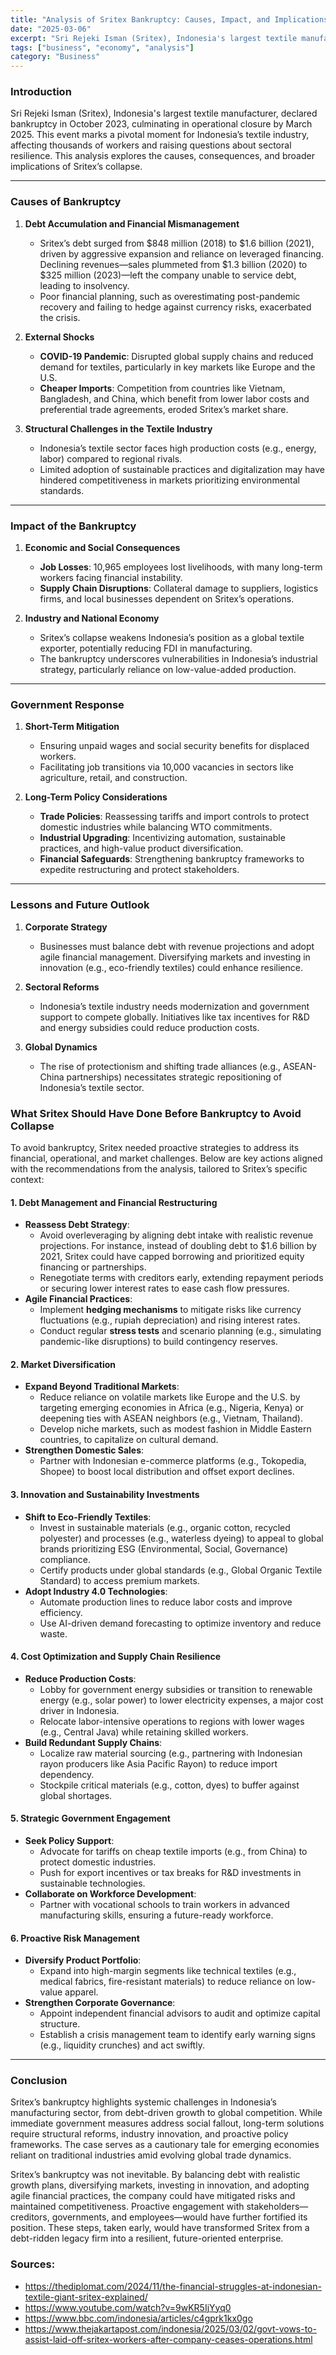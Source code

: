 ```yaml
---
title: "Analysis of Sritex Bankruptcy: Causes, Impact, and Implications"
date: "2025-03-06"
excerpt: "Sri Rejeki Isman (Sritex), Indonesia's largest textile manufacturer, declared bankruptcy in October 2023, culminating in operational closure by March 2025. This event marks a pivotal moment for Indonesia’s textile industry, affecting thousands of workers and raising questions about sectoral resilience."
tags: ["business", "economy", "analysis"]
category: "Business"
---
```


### Introduction  
Sri Rejeki Isman (Sritex), Indonesia's largest textile manufacturer, declared bankruptcy in October 2023, culminating in operational closure by March 2025. This event marks a pivotal moment for Indonesia’s textile industry, affecting thousands of workers and raising questions about sectoral resilience. This analysis explores the causes, consequences, and broader implications of Sritex’s collapse.

---

### **Causes of Bankruptcy**  
1. **Debt Accumulation and Financial Mismanagement**  
   - Sritex’s debt surged from $848 million (2018) to $1.6 billion (2021), driven by aggressive expansion and reliance on leveraged financing. Declining revenues—sales plummeted from $1.3 billion (2020) to $325 million (2023)—left the company unable to service debt, leading to insolvency.  
   - Poor financial planning, such as overestimating post-pandemic recovery and failing to hedge against currency risks, exacerbated the crisis.

2. **External Shocks**  
   - **COVID-19 Pandemic**: Disrupted global supply chains and reduced demand for textiles, particularly in key markets like Europe and the U.S.  
   - **Cheaper Imports**: Competition from countries like Vietnam, Bangladesh, and China, which benefit from lower labor costs and preferential trade agreements, eroded Sritex’s market share.  

3. **Structural Challenges in the Textile Industry**  
   - Indonesia’s textile sector faces high production costs (e.g., energy, labor) compared to regional rivals.  
   - Limited adoption of sustainable practices and digitalization may have hindered competitiveness in markets prioritizing environmental standards.

---

### **Impact of the Bankruptcy**  
1. **Economic and Social Consequences**  
   - **Job Losses**: 10,965 employees lost livelihoods, with many long-term workers facing financial instability.  
   - **Supply Chain Disruptions**: Collateral damage to suppliers, logistics firms, and local businesses dependent on Sritex’s operations.  

2. **Industry and National Economy**  
   - Sritex’s collapse weakens Indonesia’s position as a global textile exporter, potentially reducing FDI in manufacturing.  
   - The bankruptcy underscores vulnerabilities in Indonesia’s industrial strategy, particularly reliance on low-value-added production.

---

### **Government Response**  
1. **Short-Term Mitigation**  
   - Ensuring unpaid wages and social security benefits for displaced workers.  
   - Facilitating job transitions via 10,000 vacancies in sectors like agriculture, retail, and construction.  

2. **Long-Term Policy Considerations**  
   - **Trade Policies**: Reassessing tariffs and import controls to protect domestic industries while balancing WTO commitments.  
   - **Industrial Upgrading**: Incentivizing automation, sustainable practices, and high-value product diversification.  
   - **Financial Safeguards**: Strengthening bankruptcy frameworks to expedite restructuring and protect stakeholders.

---

### **Lessons and Future Outlook**  
1. **Corporate Strategy**  
   - Businesses must balance debt with revenue projections and adopt agile financial management. Diversifying markets and investing in innovation (e.g., eco-friendly textiles) could enhance resilience.  

2. **Sectoral Reforms**  
   - Indonesia’s textile industry needs modernization and government support to compete globally. Initiatives like tax incentives for R&D and energy subsidies could reduce production costs.  

3. **Global Dynamics**  
   - The rise of protectionism and shifting trade alliances (e.g., ASEAN-China partnerships) necessitates strategic repositioning of Indonesia’s textile sector.  

### What Sritex Should Have Done Before Bankruptcy to Avoid Collapse

To avoid bankruptcy, Sritex needed proactive strategies to address its financial, operational, and market challenges. Below are key actions aligned with the recommendations from the analysis, tailored to Sritex’s specific context:  

#### 1. **Debt Management and Financial Restructuring**  
   - **Reassess Debt Strategy**:  
     - Avoid overleveraging by aligning debt intake with realistic revenue projections. For instance, instead of doubling debt to $1.6 billion by 2021, Sritex could have capped borrowing and prioritized equity financing or partnerships.  
     - Renegotiate terms with creditors early, extending repayment periods or securing lower interest rates to ease cash flow pressures.  
   - **Agile Financial Practices**:  
     - Implement **hedging mechanisms** to mitigate risks like currency fluctuations (e.g., rupiah depreciation) and rising interest rates.  
     - Conduct regular **stress tests** and scenario planning (e.g., simulating pandemic-like disruptions) to build contingency reserves.  

#### 2. **Market Diversification**  
   - **Expand Beyond Traditional Markets**:  
     - Reduce reliance on volatile markets like Europe and the U.S. by targeting emerging economies in Africa (e.g., Nigeria, Kenya) or deepening ties with ASEAN neighbors (e.g., Vietnam, Thailand).  
     - Develop niche markets, such as modest fashion in Middle Eastern countries, to capitalize on cultural demand.  
   - **Strengthen Domestic Sales**:  
     - Partner with Indonesian e-commerce platforms (e.g., Tokopedia, Shopee) to boost local distribution and offset export declines.  

#### 3. **Innovation and Sustainability Investments**  
   - **Shift to Eco-Friendly Textiles**:  
     - Invest in sustainable materials (e.g., organic cotton, recycled polyester) and processes (e.g., waterless dyeing) to appeal to global brands prioritizing ESG (Environmental, Social, Governance) compliance.  
     - Certify products under global standards (e.g., Global Organic Textile Standard) to access premium markets.  
   - **Adopt Industry 4.0 Technologies**:  
     - Automate production lines to reduce labor costs and improve efficiency.  
     - Use AI-driven demand forecasting to optimize inventory and reduce waste.  

#### 4. **Cost Optimization and Supply Chain Resilience**  
   - **Reduce Production Costs**:  
     - Lobby for government energy subsidies or transition to renewable energy (e.g., solar power) to lower electricity expenses, a major cost driver in Indonesia.  
     - Relocate labor-intensive operations to regions with lower wages (e.g., Central Java) while retaining skilled workers.  
   - **Build Redundant Supply Chains**:  
     - Localize raw material sourcing (e.g., partnering with Indonesian rayon producers like Asia Pacific Rayon) to reduce import dependency.  
     - Stockpile critical materials (e.g., cotton, dyes) to buffer against global shortages.  

#### 5. **Strategic Government Engagement**  
   - **Seek Policy Support**:  
     - Advocate for tariffs on cheap textile imports (e.g., from China) to protect domestic industries.  
     - Push for export incentives or tax breaks for R&D investments in sustainable technologies.  
   - **Collaborate on Workforce Development**:  
     - Partner with vocational schools to train workers in advanced manufacturing skills, ensuring a future-ready workforce.  

#### 6. **Proactive Risk Management**  
   - **Diversify Product Portfolio**:  
     - Expand into high-margin segments like technical textiles (e.g., medical fabrics, fire-resistant materials) to reduce reliance on low-value apparel.  
   - **Strengthen Corporate Governance**:  
     - Appoint independent financial advisors to audit and optimize capital structure.  
     - Establish a crisis management team to identify early warning signs (e.g., liquidity crunches) and act swiftly.  

---

### **Conclusion**  
Sritex’s bankruptcy highlights systemic challenges in Indonesia’s manufacturing sector, from debt-driven growth to global competition. While immediate government measures address social fallout, long-term solutions require structural reforms, industry innovation, and proactive policy frameworks. The case serves as a cautionary tale for emerging economies reliant on traditional industries amid evolving global trade dynamics.  

Sritex’s bankruptcy was not inevitable. By balancing debt with realistic growth plans, diversifying markets, investing in innovation, and adopting agile financial practices, the company could have mitigated risks and maintained competitiveness. Proactive engagement with stakeholders—creditors, governments, and employees—would have further fortified its position. These steps, taken early, would have transformed Sritex from a debt-ridden legacy firm into a resilient, future-oriented enterprise.


### Sources:
- https://thediplomat.com/2024/11/the-financial-struggles-at-indonesian-textile-giant-sritex-explained/
- https://www.youtube.com/watch?v=9wKR5IjYyq0
- https://www.bbc.com/indonesia/articles/c4gprk1kx0go
- https://www.thejakartapost.com/indonesia/2025/03/02/govt-vows-to-assist-laid-off-sritex-workers-after-company-ceases-operations.html